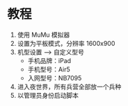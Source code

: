 # 教程

1. 使用 MuMu 模拟器  
2. 设置为平板模式，分辨率 1600x900
3. 机型设置 --> 自定义型号
   - 手机品牌：iPad
   - 手机型号：Air5
   - 入网型号：NB7095
4. 进入夜世界，所有兵营全部放一个兵种
5. 以管理员身份启动脚本  
